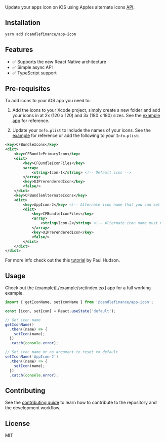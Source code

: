 Update your apps icon on iOS using Apples alternate icons [API](https://developer.apple.com/documentation/uikit/uiapplication/2806818-setalternateiconname).

## Installation

```sh
yarn add @candlefinance/app-icon
```

## Features

- ✅ Supports the new React Native architecture
- ✅ Simple async API
- ✅ TypeScript support

## Pre-requisites

To add icons to your iOS app you need to:

1. Add the icons to your Xcode project, simply create a new folder and add your icons in at 2x (120 x 120) and 3x (180 x 180) sizes. See the [example app](./example/ios/AppIcons) for reference.

2. Update your `Info.plist` to include the names of your icons. See the [example](./example/ios/AppIconExample/Info.plist) for reference or add the following to your `Info.plist`:

```xml
<key>CFBundleIcons</key>
<dict>
    <key>CFBundlePrimaryIcon</key>
    <dict>
        <key>CFBundleIconFiles</key>
        <array>
            <string>Icon-1</string> <!-- Default icon -->
        </array>
        <key>UIPrerenderedIcon</key>
        <false/>
    </dict>
    <key>CFBundleAlternateIcons</key>
    <dict>
        <key>AppIcon-2</key> <!-- Alternate icon name that you can set when calling the API below -->
        <dict>
            <key>CFBundleIconFiles</key>
            <array>
                <string>Icon-2</string> <!-- Alternate icon name must match the icon file name from first step -->
            </array>
            <key>UIPrerenderedIcon</key>
            <false/>
        </dict>
    </dict>
</dict>
```

For more info check out the this [tutorial](https://www.hackingwithswift.com/example-code/uikit/how-to-change-your-app-icon-dynamically-with-setalternateiconname) by Paul Hudson.

## Usage

Check out the (example)[./example/src/index.tsx] app for a full working example.

```js
import { getIconName, setIconName } from '@candlefinance/app-icon';

const [icon, setIcon] = React.useState('default');

// Get icon name
getIconName()
  .then((name) => {
    setIcon(name);
  })
  .catch(console.error);

// Set icon name or no argument to reset to default
setIconName('AppIcon-2')
  .then((name) => {
    setIcon(name);
  })
  .catch(console.error);
```

## Contributing

See the [contributing guide](CONTRIBUTING.md) to learn how to contribute to the repository and the development workflow.

## License

MIT
